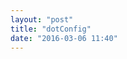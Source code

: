 ```yaml
---
layout: "post"
title: "dotConfig"
date: "2016-03-06 11:40"
---
```


<!--[repo](https://github.com/cnHeider/dotConfig)-->
